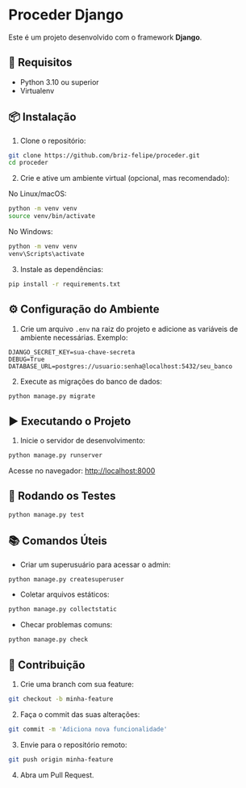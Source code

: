 # Proceder Django

Este é um projeto desenvolvido com o framework **Django**.

## 🚀 Requisitos

- Python 3.10 ou superior
- Virtualenv 

## 📦 Instalação

1. Clone o repositório:

```bash
git clone https://github.com/briz-felipe/proceder.git
cd proceder
```

2. Crie e ative um ambiente virtual (opcional, mas recomendado):

No Linux/macOS:

```bash
python -m venv venv
source venv/bin/activate
```

No Windows:

```bash
python -m venv venv
venv\Scripts\activate
```

3. Instale as dependências:

```bash
pip install -r requirements.txt
```

## ⚙️ Configuração do Ambiente

1. Crie um arquivo `.env` na raiz do projeto e adicione as variáveis de ambiente necessárias. Exemplo:

```
DJANGO_SECRET_KEY=sua-chave-secreta
DEBUG=True
DATABASE_URL=postgres://usuario:senha@localhost:5432/seu_banco
```

2. Execute as migrações do banco de dados:

```bash
python manage.py migrate
```

## ▶️ Executando o Projeto

1. Inicie o servidor de desenvolvimento:

```bash
python manage.py runserver
```

Acesse no navegador: [http://localhost:8000](http://localhost:8000)

## 🧪 Rodando os Testes

```bash
python manage.py test
```

## 📚 Comandos Úteis

- Criar um superusuário para acessar o admin:

```bash
python manage.py createsuperuser
```

- Coletar arquivos estáticos:

```bash
python manage.py collectstatic
```

- Checar problemas comuns:

```bash
python manage.py check
```


## 📌 Contribuição

1. Crie uma branch com sua feature:

```bash
git checkout -b minha-feature
```

2. Faça o commit das suas alterações:

```bash
git commit -m 'Adiciona nova funcionalidade'
```

3. Envie para o repositório remoto:

```bash
git push origin minha-feature
```

4. Abra um Pull Request.

